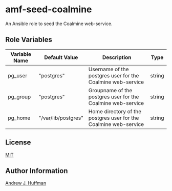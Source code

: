 # amf-seed-coalmine
An Ansible role to seed the Coalmine web-service.

## Role Variables
| Variable Name | Default Value | Description | Type |
|---|---|---|:---:|
|pg_user|"postgres"|Username of the postgres user for the Coalmine web-service|string|
|pg_group|"postgres"|Groupname of the postgres user for the Coalmine web-service|string|
|pg_home|"/var/lib/postgres"|Home directory of the postgres user for the Coalmine web-service|string|

## License
[MIT](LICENSE)

## Author Information
[Andrew J. Huffman](mailto:ahuffman@redhat.com)
